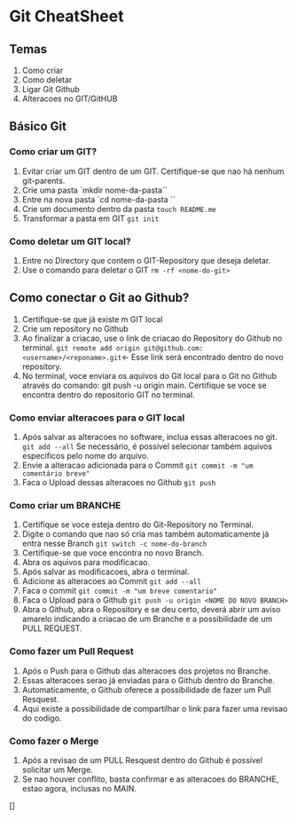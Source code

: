 # Git CheatSheet

## Temas

1. Como criar
2. Como deletar
3. Ligar Git Github
4. Alteracoes no GIT/GitHUB

## Básico Git

### Como criar um GIT?

1. Evitar criar um GIT dentro de um GIT. Certifique-se que nao há nenhum git-parents.
2. Crie uma pasta `mkdir nome-da-pasta``
3. Entre na nova pasta `cd nome-da-pasta ``
4. Crie um documento dentro da pasta `touch README.me`
5. Transformar a pasta em GIT `git init`

### Como deletar um GIT local?

1. Entre no Directory que contem o GIT-Repository que deseja deletar.
2. Use o comando para deletar o GIT `rm -rf <nome-do-git>`

## Como conectar o Git ao Github?

1. Certifique-se que já existe m GIT local
2. Crie um repository no Github
3. Ao finalizar a criacao, use o link de criacao do Repository do Github no terminal. `git remote add origin git@github.com:<username>/<reponame>.git`<- Esse link será encontrado dentro do novo repository.
4. No terminal, voce enviara os aquivos do Git local para o Git no Github através do comando: git push -u origin main. Certifique se voce se encontra dentro do repositorio GIT no terminal.

### Como enviar alteracoes para o GIT local

1. Após salvar as alteracoes no software, inclua essas alteracoes no git. `git add --all` Se necessário, é possível selecionar também aquivos especificos pelo nome do arquivo.
2. Envie a alteracao adicionada para o Commit `git commit -m "um comentário breve"`
3. Faca o Upload dessas alteracoes no Github `git push`

### Como criar um BRANCHE

1. Certifique se voce esteja dentro do Git-Repository no Terminal.
2. Digite o comando que nao só cria mas também automaticamente já entra nesse Branch `git switch -c nome-do-branch `
3. Certifique-se que voce encontra no novo Branch.
4. Abra os aquivos para modificacao.
5. Após salvar as modificacoes, abra o terminal.
6. Adicione as alteracoes ao Commit `git add --all`
7. Faca o commit `git commit -m "um breve comentario"`
8. Faca o Upload para o Github `git push -u origin <NOME DO NOVO BRANCH>`
9. Abra o Github, abra o Repository e se deu certo, deverá abrir um aviso amarelo indicando a criacao de um Branche e a possibilidade de um PULL REQUEST.

### Como fazer um Pull Request

1. Após o Push para o Github das alteracoes dos projetos no Branche.
2. Essas alteracoes serao já enviadas para o Github dentro do Branche.
3. Automaticamente, o Github oferece a possibilidade de fazer um Pull Resquest.
4. Aqui existe a possibilidade de compartilhar o link para fazer uma revisao do codigo.

### Como fazer o Merge

1. Após a revisao de um PULL Resquest dentro do Github é possível solicitar um Merge.
2. Se nao houver conflito, basta confirmar e as alteracoes do BRANCHE, estao agora, inclusas no MAIN.

[]
